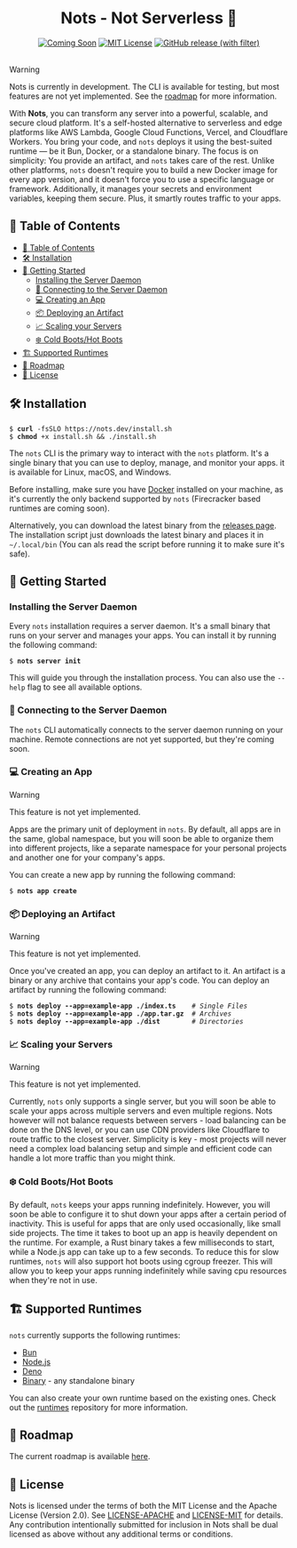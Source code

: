 <div align="center">
  <h1 align="center"> Nots - Not Serverless 🌟</h1>
  <a href="https://github.com/yourrepo/nots"><img src="https://img.shields.io/badge/Status-Coming%20Soon-yellow.svg" alt="Coming Soon"></a>
  <a href="https://opensource.org/licenses/MIT"><img src="https://img.shields.io/badge/License-MIT-green.svg" alt="MIT License"></a>
  <a href="https://github.com/explodingcamera/nots/releases"><img alt="GitHub release (with filter)" src="https://img.shields.io/github/v/release/explodingcamera/nots?filter=nots-cli*&style=social"></a>
</div>

<br>

> [!WARNING]  
> Nots is currently in development. The CLI is available for testing, but most features are not yet implemented. See the [roadmap](./ROADMAP.md) for more information.

With **Nots**, you can transform any server into a powerful, scalable, and secure cloud platform. It's a self-hosted alternative to serverless and edge platforms like AWS Lambda, Google Cloud Functions, Vercel, and Cloudflare Workers. You bring your code, and `nots` deploys it using the best-suited runtime — be it Bun, Docker, or a standalone binary.
The focus is on simplicity: You provide an artifact, and `nots` takes care of the rest. Unlike other platforms, `nots` doesn't require you to build a new Docker image for every app version, and it doesn't force you to use a specific language or framework. Additionally, it manages your secrets and environment variables, keeping them secure. Plus, it smartly routes traffic to your apps.

## 📖 Table of Contents

- [📖 Table of Contents](#-table-of-contents)
- [🛠 Installation](#-installation)
- [🚀 Getting Started](#-getting-started)
  - [Installing the Server Daemon](#installing-the-server-daemon)
  - [📡 Connecting to the Server Daemon](#-connecting-to-the-server-daemon)
  - [💻 Creating an App](#-creating-an-app)
  - [📦 Deploying an Artifact](#-deploying-an-artifact)
  - [📈 Scaling your Servers](#-scaling-your-servers)
  - [❄️ Cold Boots/Hot Boots](#️-cold-bootshot-boots)
- [🏗 Supported Runtimes](#-supported-runtimes)
- [📝 Roadmap](#-roadmap)
- [📄 License](#-license)

## 🛠 Installation
<pre><code>$ <b>curl</b> -fsSLO https://nots.dev/install.sh
$ <b>chmod</b> +x install.sh && ./install.sh
</code></pre>

The `nots` CLI is the primary way to interact with the `nots` platform. It's a single binary that you can use to deploy, manage, and monitor your apps. it is available for Linux, macOS, and Windows.

Before installing, make sure you have [Docker](https://docs.docker.com/get-docker/) installed on your machine, as it's currently the only backend supported by `nots` (Firecracker based runtimes are coming soon).

Alternatively, you can download the latest binary from the [releases page](https://github.com/explodingcamera/nots/releases). The installation script just downloads the latest binary and places it in `~/.local/bin` (You can als read the script before running it to make sure it's safe).

## 🚀 Getting Started

### Installing the Server Daemon

Every `nots` installation requires a server daemon. It's a small binary that runs on your server and manages your apps. You can install it by running the following command:

<pre><code>$ <b>nots server init</b></code></pre>

This will guide you through the installation process. You can also use the `--help` flag to see all available options.

### 📡 Connecting to the Server Daemon


The `nots` CLI automatically connects to the server daemon running on your machine. Remote connections are not yet supported, but they're coming soon.

<!-- If you want to connect to a remote server, set the `NOTS_SERVER` environment variable to the server's address. For example:

<pre><code>$ <b>export NOTS_SERVER=ssh://user@server</b></code></pre> -->

### 💻 Creating an App

> [!WARNING]
> This feature is not yet implemented.

Apps are the primary unit of deployment in `nots`. By default, all apps are in the same, global namespace, but you will soon be able to organize them into different projects, like a separate namespace for your personal projects and another one for your company's apps.

You can create a new app by running the following command:

<pre><code>$ <b>nots app create</b></code></pre>

### 📦 Deploying an Artifact

> [!WARNING]
> This feature is not yet implemented.

Once you've created an app, you can deploy an artifact to it. An artifact is a binary or any archive that contains your app's code. You can deploy an artifact by running the following command:

<pre><code>$ <b>nots deploy --app=example-app ./index.ts</b>    <i># Single Files</i>
$ <b>nots deploy --app=example-app ./app.tar.gz</b>  <i># Archives</i>
$ <b>nots deploy --app=example-app ./dist</b>        <i># Directories</i>
</code></pre>

### 📈 Scaling your Servers

> [!WARNING]
> This feature is not yet implemented.

Currently, `nots` only supports a single server, but you will soon be able to scale your apps across multiple servers and even multiple regions. Nots however will not balance requests between servers - load balancing can be done on the DNS level, or you can use CDN providers like Cloudflare to route traffic to the closest server. Simplicity is key - most projects will never need a complex load balancing setup and simple and efficient code can handle a lot more traffic than you might think.

### ❄️ Cold Boots/Hot Boots

By default, `nots` keeps your apps running indefinitely. However, you will soon be able to configure it to shut down your apps after a certain period of inactivity. This is useful for apps that are only used occasionally, like small side projects. The time it takes to boot up an app is heavily dependent on the runtime. For example, a Rust binary takes a few milliseconds to start, while a Node.js app can take up to a few seconds.
To reduce this for slow runtimes, `nots` will also support hot boots using cgroup freezer. This will allow you to keep your apps running indefinitely while saving cpu resources when they're not in use.

## 🏗 Supported Runtimes

`nots` currently supports the following runtimes:
- [Bun](https://github.com/nots-dev/runtimes#bun) 
- [Node.js](https://github.com/nots-dev/runtimes#node)
- [Deno](https://github.com/nots-dev/runtimes#deno)
- [Binary](https://github.com/nots-dev/runtimes) - any standalone binary

You can also create your own runtime based on the existing ones. Check out the [runtimes](https://github.com/nots-dev/runtimes) repository for more information.

## 📝 Roadmap

The current roadmap is available [here](./ROADMAP.md).

<!-- ## 📚 Documentation

* CLI
* Continuous Deployment
* App Configuration
  * Secrets
  * Environment Variables

## 📖 Cookbook

* [JavaScript/TypeScript](https://nots.dev/cookbook/js)
  * [Next.js](https://nots.dev/cookbook/js/nextjs)
  * [Express](https://nots.dev/cookbook/js/express)
  * [Hono](https://nots.dev/cookbook/hono)
* [Rust](https://nots.dev/cookbook/rust)
* [Go](https://nots.dev/cookbook/go) -->

## 📄 License

Nots is licensed under the terms of both the MIT License and the Apache License (Version 2.0).
See [LICENSE-APACHE](./LICENSE-APACHE) and [LICENSE-MIT](./LICENSE-MIT) for details.
Any contribution intentionally submitted for inclusion in Nots shall be dual licensed as above without any additional terms or conditions.